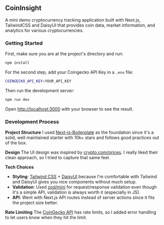 ## CoinInsight

A mini demo cryptocurrency tracking application built with Next.js, TailwindCSS and DaisyUI that provides coin data, market information, and analytics for various cryptocurrencies.

### Getting Started

First, make sure you are at the project's directory and run:

```bash
npm install
```

For the second step, add your Coingecko API Key in a `.env` file:

```bash
COINGECKO_API_KEY=YOUR_API_KEY
```

Then run the development server:

```bash
npm run dev
```

Open [http://localhost:3000](http://localhost:3000) with your browser to see the result.

### Development Process

**Project Structure**
I used [Next-js-Boilerplate](https://github.com/ixartz/Next-js-Boilerplate) as the foundation since it's a solid, well maintained starter with 10k+ stars and follows good practices out of the box.

**Design**
The UI design was inspired by [crypto.com/prices](https://crypto.com/prices). I really liked their clean approach, so I tried to capture that same feel.

**Tech Choices**

- **Styling**: [Tailwind CSS](https://tailwindcss.com/) + [DaisyUI](https://daisyui.com/) because I'm comfortable with Tailwind and DaisyUI gives you nice components without much setup.
- **Validation**: Used [zod/mini](https://zod.dev/packages/mini) for request/response validation even though it's a simple API, validation is always worth it (especially in JS).
- **API**: Went with Next.js API routes instead of server actions since it fits the project size better.

**Rate Limiting**
The [CoinGecko API](https://coingecko.com/api) has rate limits, so I added error handling to let users know when they hit the limit.
